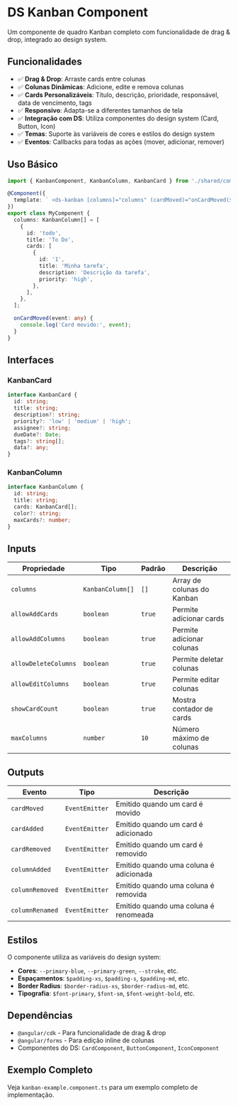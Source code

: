 # DS Kanban Component

Um componente de quadro Kanban completo com funcionalidade de drag & drop, integrado ao design system.

## Funcionalidades

- ✅ **Drag & Drop**: Arraste cards entre colunas
- ✅ **Colunas Dinâmicas**: Adicione, edite e remova colunas
- ✅ **Cards Personalizáveis**: Título, descrição, prioridade, responsável, data de vencimento, tags
- ✅ **Responsivo**: Adapta-se a diferentes tamanhos de tela
- ✅ **Integração com DS**: Utiliza componentes do design system (Card, Button, Icon)
- ✅ **Temas**: Suporte às variáveis de cores e estilos do design system
- ✅ **Eventos**: Callbacks para todas as ações (mover, adicionar, remover)

## Uso Básico

```typescript
import { KanbanComponent, KanbanColumn, KanbanCard } from './shared/components';

@Component({
  template: ` <ds-kanban [columns]="columns" (cardMoved)="onCardMoved($event)"> </ds-kanban> `,
})
export class MyComponent {
  columns: KanbanColumn[] = [
    {
      id: 'todo',
      title: 'To Do',
      cards: [
        {
          id: '1',
          title: 'Minha tarefa',
          description: 'Descrição da tarefa',
          priority: 'high',
        },
      ],
    },
  ];

  onCardMoved(event: any) {
    console.log('Card movido:', event);
  }
}
```

## Interfaces

### KanbanCard

```typescript
interface KanbanCard {
  id: string;
  title: string;
  description?: string;
  priority?: 'low' | 'medium' | 'high';
  assignee?: string;
  dueDate?: Date;
  tags?: string[];
  data?: any;
}
```

### KanbanColumn

```typescript
interface KanbanColumn {
  id: string;
  title: string;
  cards: KanbanCard[];
  color?: string;
  maxCards?: number;
}
```

## Inputs

| Propriedade          | Tipo             | Padrão | Descrição                  |
| -------------------- | ---------------- | ------ | -------------------------- |
| `columns`            | `KanbanColumn[]` | `[]`   | Array de colunas do Kanban |
| `allowAddCards`      | `boolean`        | `true` | Permite adicionar cards    |
| `allowAddColumns`    | `boolean`        | `true` | Permite adicionar colunas  |
| `allowDeleteColumns` | `boolean`        | `true` | Permite deletar colunas    |
| `allowEditColumns`   | `boolean`        | `true` | Permite editar colunas     |
| `showCardCount`      | `boolean`        | `true` | Mostra contador de cards   |
| `maxColumns`         | `number`         | `10`   | Número máximo de colunas   |

## Outputs

| Evento          | Tipo           | Descrição                              |
| --------------- | -------------- | -------------------------------------- |
| `cardMoved`     | `EventEmitter` | Emitido quando um card é movido        |
| `cardAdded`     | `EventEmitter` | Emitido quando um card é adicionado    |
| `cardRemoved`   | `EventEmitter` | Emitido quando um card é removido      |
| `columnAdded`   | `EventEmitter` | Emitido quando uma coluna é adicionada |
| `columnRemoved` | `EventEmitter` | Emitido quando uma coluna é removida   |
| `columnRenamed` | `EventEmitter` | Emitido quando uma coluna é renomeada  |

## Estilos

O componente utiliza as variáveis do design system:

- **Cores**: `--primary-blue`, `--primary-green`, `--stroke`, etc.
- **Espaçamentos**: `$padding-xs`, `$padding-s`, `$padding-md`, etc.
- **Border Radius**: `$border-radius-xs`, `$border-radius-md`, etc.
- **Tipografia**: `$font-primary`, `$font-sm`, `$font-weight-bold`, etc.

## Dependências

- `@angular/cdk` - Para funcionalidade de drag & drop
- `@angular/forms` - Para edição inline de colunas
- Componentes do DS: `CardComponent`, `ButtonComponent`, `IconComponent`

## Exemplo Completo

Veja `kanban-example.component.ts` para um exemplo completo de implementação.
